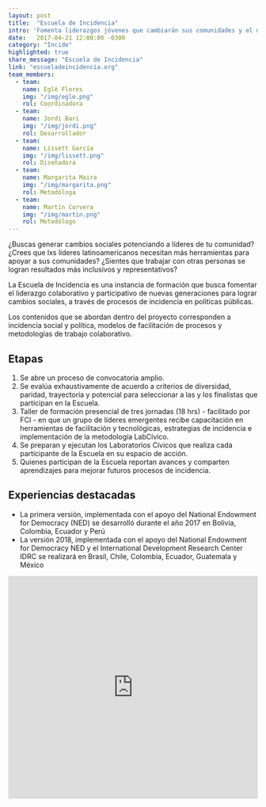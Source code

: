 ```yaml
---
layout: post
title:  "Escuela de Incidencia"
intro: 'Fomenta liderazgos jóvenes que cambiarán sus comunidades y el mundo con metodologías de incidencia pública.'
date:   2017-04-21 12:00:00 -0300
category: "Incide"
highlighted: true
share_message: "Escuela de Incidencia"
link: "escueladeincidencia.org"
team_members:
  - team:
    name: Eglé Flores
    img: "/img/egle.png"
    rol: Coordinadora
  - team:
    name: Jordi Bari
    img: "/img/jordi.png"
    rol: Desarrollador
  - team:
    name: Lissett García
    img: "/img/lissett.png"
    rol: Diseñadora
  - team:
    name: Margarita Maira
    img: "/img/margarita.png"
    rol: Metodóloga
  - team:
    name: Martín Corvera
    img: "/img/martin.png"
    rol: Metodólogo
---
```

¿Buscas generar cambios sociales potenciando a líderes de tu comunidad? ¿Crees que lxs líderes latinoamericanos necesitan más herramientas para apoyar a sus comunidades? ¿Sientes que trabajar con otras personas se logran resultados más inclusivos y representativos?

La Escuela de Incidencia es una instancia de formación que busca fomentar el liderazgo colaborativo y participativo de nuevas generaciones  para lograr cambios sociales, a través de procesos de incidencia en políticas públicas.

Los contenidos que se abordan dentro del proyecto corresponden a incidencia social y política, modelos de facilitación de procesos y metodologías de trabajo colaborativo.

## Etapas

1. Se abre un proceso de convocatoria amplio.
2. Se evalúa exhaustivamente de acuerdo a criterios de diversidad, paridad, trayectoria y potencial para seleccionar a las y los finalistas que participan en la Escuela.
3. Taller de formación presencial de tres jornadas (18 hrs) - facilitado por FCI - en que un grupo de líderes emergentes recibe capacitación en herramientas de facilitación y tecnológicas, estrategias de incidencia e implementación de la metodología LabCívico.
4. Se preparan y ejecutan los Laboratorios Cívicos que realiza cada participante de la Escuela en su espacio de acción.
5. Quienes participan de la Escuela reportan avances y comparten aprendizajes para mejorar futuros procesos de incidencia.

## Experiencias destacadas
- La primera versión, implementada con el apoyo del National Endowment for Democracy (NED) se desarrolló durante el año 2017 en Bolivia, Colombia, Ecuador y Perú
- La versión 2018, implementada con el apoyo del National Endowment for Democracy  NED y el International Development Research Center IDRC se realizará en Brasil, Chile, Colombia, Ecuador, Guatemala y México

<iframe width="100%" height="450" src="https://www.youtube.com/embed/pjhujdZiGfg" frameborder="0" allow="autoplay; encrypted-media" allowfullscreen></iframe>
